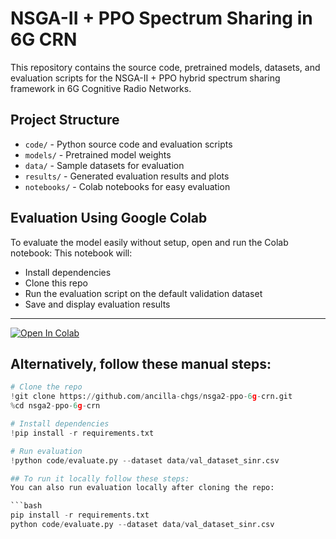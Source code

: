 # NSGA-II + PPO Spectrum Sharing in 6G CRN

This repository contains the source code, pretrained models, datasets, and evaluation scripts for the NSGA-II + PPO hybrid spectrum sharing framework in 6G Cognitive Radio Networks.

## Project Structure

- `code/` - Python source code and evaluation scripts  
- `models/` - Pretrained model weights  
- `data/` - Sample datasets for evaluation  
- `results/` - Generated evaluation results and plots  
- `notebooks/` - Colab notebooks for easy evaluation

## Evaluation Using Google Colab

To evaluate the model easily without setup, open and run the Colab notebook:
This notebook will:

- Install dependencies  
- Clone this repo  
- Run the evaluation script on the default validation dataset  
- Save and display evaluation results
---

[![Open In Colab](https://colab.research.google.com/assets/colab-badge.svg)](https://colab.research.google.com/github/ancilla-chgs/nsga2-ppo-6g-crn/blob/main/notebooks/evaluate.ipynb)



 ## Alternatively, follow these manual steps:
```python
# Clone the repo
!git clone https://github.com/ancilla-chgs/nsga2-ppo-6g-crn.git
%cd nsga2-ppo-6g-crn

# Install dependencies
!pip install -r requirements.txt

# Run evaluation
!python code/evaluate.py --dataset data/val_dataset_sinr.csv

## To run it locally follow these steps: 
You can also run evaluation locally after cloning the repo:

```bash
pip install -r requirements.txt
python code/evaluate.py --dataset data/val_dataset_sinr.csv
